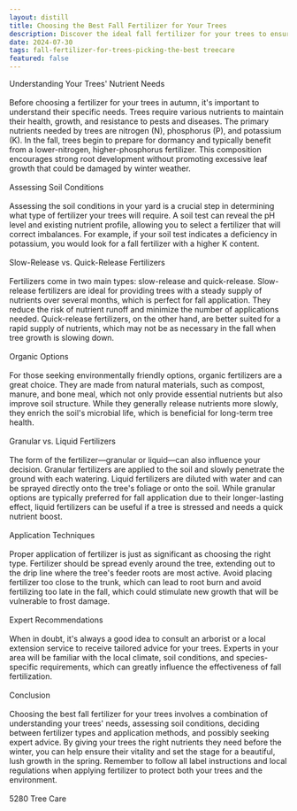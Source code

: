 ```yaml
---
layout: distill
title: Choosing the Best Fall Fertilizer for Your Trees
description: Discover the ideal fall fertilizer for your trees to ensure vibrant growth and robust health through the changing seasons.
date: 2024-07-30
tags: fall-fertilizer-for-trees-picking-the-best treecare
featured: false
---
```


Understanding Your Trees' Nutrient Needs<br /><br />Before choosing a fertilizer for your trees in autumn, it's important to understand their specific needs. Trees require various nutrients to maintain their health, growth, and resistance to pests and diseases. The primary nutrients needed by trees are nitrogen (N), phosphorus (P), and potassium (K). In the fall, trees begin to prepare for dormancy and typically benefit from a lower-nitrogen, higher-phosphorus fertilizer. This composition encourages strong root development without promoting excessive leaf growth that could be damaged by winter weather.<br /><br />Assessing Soil Conditions<br /><br />Assessing the soil conditions in your yard is a crucial step in determining what type of fertilizer your trees will require. A soil test can reveal the pH level and existing nutrient profile, allowing you to select a fertilizer that will correct imbalances. For example, if your soil test indicates a deficiency in potassium, you would look for a fall fertilizer with a higher K content.<br /><br />Slow-Release vs. Quick-Release Fertilizers<br /><br />Fertilizers come in two main types: slow-release and quick-release. Slow-release fertilizers are ideal for providing trees with a steady supply of nutrients over several months, which is perfect for fall application. They reduce the risk of nutrient runoff and minimize the number of applications needed. Quick-release fertilizers, on the other hand, are better suited for a rapid supply of nutrients, which may not be as necessary in the fall when tree growth is slowing down.<br /><br />Organic Options<br /><br />For those seeking environmentally friendly options, organic fertilizers are a great choice. They are made from natural materials, such as compost, manure, and bone meal, which not only provide essential nutrients but also improve soil structure. While they generally release nutrients more slowly, they enrich the soil's microbial life, which is beneficial for long-term tree health.<br /><br />Granular vs. Liquid Fertilizers<br /><br />The form of the fertilizer—granular or liquid—can also influence your decision. Granular fertilizers are applied to the soil and slowly penetrate the ground with each watering. Liquid fertilizers are diluted with water and can be sprayed directly onto the tree's foliage or onto the soil. While granular options are typically preferred for fall application due to their longer-lasting effect, liquid fertilizers can be useful if a tree is stressed and needs a quick nutrient boost.<br /><br />Application Techniques<br /><br />Proper application of fertilizer is just as significant as choosing the right type. Fertilizer should be spread evenly around the tree, extending out to the drip line where the tree's feeder roots are most active. Avoid placing fertilizer too close to the trunk, which can lead to root burn and avoid fertilizing too late in the fall, which could stimulate new growth that will be vulnerable to frost damage.<br /><br />Expert Recommendations<br /><br />When in doubt, it's always a good idea to consult an arborist or a local extension service to receive tailored advice for your trees. Experts in your area will be familiar with the local climate, soil conditions, and species-specific requirements, which can greatly influence the effectiveness of fall fertilization.<br /><br />Conclusion<br /><br />Choosing the best fall fertilizer for your trees involves a combination of understanding your trees' needs, assessing soil conditions, deciding between fertilizer types and application methods, and possibly seeking expert advice. By giving your trees the right nutrients they need before the winter, you can help ensure their vitality and set the stage for a beautiful, lush growth in the spring. Remember to follow all label instructions and local regulations when applying fertilizer to protect both your trees and the environment.<br /><br />5280 Tree Care

